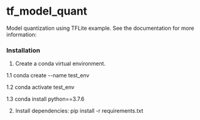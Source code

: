 # tf_model_quant
Model quantization using TFLite example. See the documentation for more information: 

### Installation
1. Create a conda virtual environment.

  1.1 conda create --name test_env 

  1.2 conda activate test_env 
  
  1.3 conda install python==3.7.6
  
2. Install dependencies: pip install -r requirements.txt
